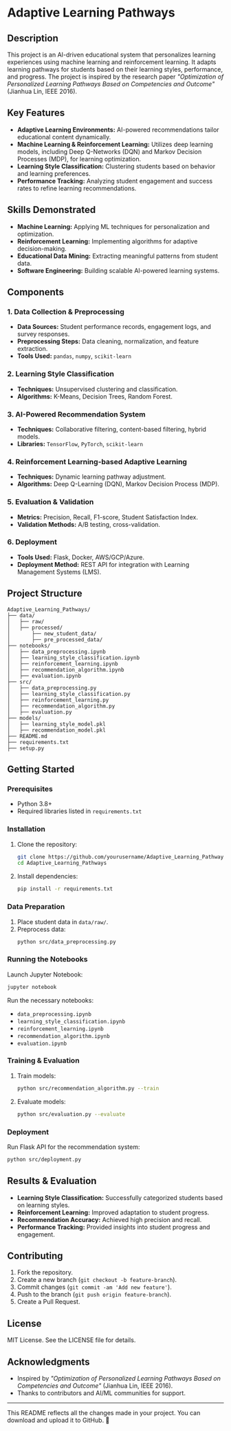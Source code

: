 # Adaptive Learning Pathways

## Description

This project is an AI-driven educational system that personalizes learning experiences using machine learning and reinforcement learning. It adapts learning pathways for students based on their learning styles, performance, and progress. The project is inspired by the research paper *"Optimization of Personalized Learning Pathways Based on Competencies and Outcome"* (Jianhua Lin, IEEE 2016).

## Key Features

- **Adaptive Learning Environments:** AI-powered recommendations tailor educational content dynamically.
- **Machine Learning & Reinforcement Learning:** Utilizes deep learning models, including Deep Q-Networks (DQN) and Markov Decision Processes (MDP), for learning optimization.
- **Learning Style Classification:** Clustering students based on behavior and learning preferences.
- **Performance Tracking:** Analyzing student engagement and success rates to refine learning recommendations.

## Skills Demonstrated

- **Machine Learning:** Applying ML techniques for personalization and optimization.
- **Reinforcement Learning:** Implementing algorithms for adaptive decision-making.
- **Educational Data Mining:** Extracting meaningful patterns from student data.
- **Software Engineering:** Building scalable AI-powered learning systems.

## Components

### 1. Data Collection & Preprocessing
- **Data Sources:** Student performance records, engagement logs, and survey responses.
- **Preprocessing Steps:** Data cleaning, normalization, and feature extraction.
- **Tools Used:** `pandas`, `numpy`, `scikit-learn`

### 2. Learning Style Classification
- **Techniques:** Unsupervised clustering and classification.
- **Algorithms:** K-Means, Decision Trees, Random Forest.

### 3. AI-Powered Recommendation System
- **Techniques:** Collaborative filtering, content-based filtering, hybrid models.
- **Libraries:** `TensorFlow`, `PyTorch`, `scikit-learn`

### 4. Reinforcement Learning-based Adaptive Learning
- **Techniques:** Dynamic learning pathway adjustment.
- **Algorithms:** Deep Q-Learning (DQN), Markov Decision Process (MDP).

### 5. Evaluation & Validation
- **Metrics:** Precision, Recall, F1-score, Student Satisfaction Index.
- **Validation Methods:** A/B testing, cross-validation.

### 6. Deployment
- **Tools Used:** Flask, Docker, AWS/GCP/Azure.
- **Deployment Method:** REST API for integration with Learning Management Systems (LMS).

## Project Structure

```
Adaptive_Learning_Pathways/
├── data/
│   ├── raw/
│   ├── processed/
│       ├── new_student_data/
│       ├── pre_processed_data/
├── notebooks/
│   ├── data_preprocessing.ipynb
│   ├── learning_style_classification.ipynb
│   ├── reinforcement_learning.ipynb
│   ├── recommendation_algorithm.ipynb
│   ├── evaluation.ipynb
├── src/
│   ├── data_preprocessing.py
│   ├── learning_style_classification.py
│   ├── reinforcement_learning.py
│   ├── recommendation_algorithm.py
│   ├── evaluation.py
├── models/
│   ├── learning_style_model.pkl
│   ├── recommendation_model.pkl
├── README.md
├── requirements.txt
├── setup.py
```

## Getting Started

### Prerequisites
- Python 3.8+
- Required libraries listed in `requirements.txt`

### Installation
1. Clone the repository:
   ```bash
   git clone https://github.com/yourusername/Adaptive_Learning_Pathways.git
   cd Adaptive_Learning_Pathways
   ```
2. Install dependencies:
   ```bash
   pip install -r requirements.txt
   ```

### Data Preparation
1. Place student data in `data/raw/`.
2. Preprocess data:
   ```bash
   python src/data_preprocessing.py
   ```

### Running the Notebooks
Launch Jupyter Notebook:
```bash
jupyter notebook
```
Run the necessary notebooks:
- `data_preprocessing.ipynb`
- `learning_style_classification.ipynb`
- `reinforcement_learning.ipynb`
- `recommendation_algorithm.ipynb`
- `evaluation.ipynb`

### Training & Evaluation
1. Train models:
   ```bash
   python src/recommendation_algorithm.py --train
   ```
2. Evaluate models:
   ```bash
   python src/evaluation.py --evaluate
   ```

### Deployment
Run Flask API for the recommendation system:
```bash
python src/deployment.py
```

## Results & Evaluation
- **Learning Style Classification:** Successfully categorized students based on learning styles.
- **Reinforcement Learning:** Improved adaptation to student progress.
- **Recommendation Accuracy:** Achieved high precision and recall.
- **Performance Tracking:** Provided insights into student progress and engagement.

## Contributing
1. Fork the repository.
2. Create a new branch (`git checkout -b feature-branch`).
3. Commit changes (`git commit -am 'Add new feature'`).
4. Push to the branch (`git push origin feature-branch`).
5. Create a Pull Request.

## License
MIT License. See the LICENSE file for details.

## Acknowledgments
- Inspired by *"Optimization of Personalized Learning Pathways Based on Competencies and Outcome"* (Jianhua Lin, IEEE 2016).
- Thanks to contributors and AI/ML communities for support.

---
This README reflects all the changes made in your project. You can download and upload it to GitHub. 🚀

